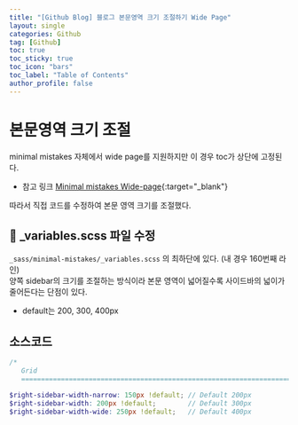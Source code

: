 ```yaml
---
title: "[Github Blog] 블로그 본문영역 크기 조절하기 Wide Page"
layout: single
categories: Github
tag: [Github]
toc: true
toc_sticky: true
toc_icon: "bars"
toc_label: "Table of Contents"
author_profile: false
---
```


# 본문영역 크기 조절
minimal mistakes 자체에서 wide page를 지원하지만 이 경우 toc가 상단에 고정된다.
- 참고 링크 [Minimal mistakes Wide-page](https://mmistakes.github.io/minimal-mistakes/docs/layouts/#wide-page){:target="_blank"}

따라서 직접 코드를 수정하여 본문 영역 크기를 조절했다.

## 📃 _variables.scss 파일 수정
`_sass/minimal-mistakes/_variables.scss` 의 최하단에 있다. (내 경우 160번째 라인)  
양쪽 sidebar의 크기를 조절하는 방식이라 본문 영역이 넓어질수록 사이드바의 넓이가 줄어든다는 단점이 있다.
- default는 200, 300, 400px

## 소스코드

```scss
/*
   Grid
   ========================================================================== */

$right-sidebar-width-narrow: 150px !default; // Default 200px
$right-sidebar-width: 200px !default;        // Default 300px
$right-sidebar-width-wide: 250px !default;   // Default 400px
```